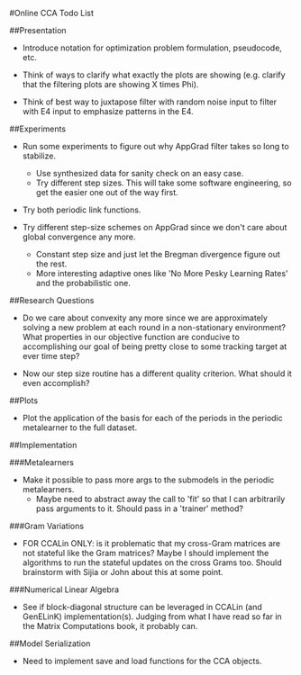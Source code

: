 #Online CCA Todo List

##Presentation
* Introduce notation for optimization problem formulation, pseudocode, etc.

* Think of ways to clarify what exactly the plots are showing (e.g. clarify that the filtering plots are showing X times Phi).

* Think of best way to juxtapose filter with random noise input to filter with E4 input to emphasize patterns in the E4.

##Experiments
* Run some experiments to figure out why AppGrad filter takes so long to stabilize.
    * Use synthesized data for sanity check on an easy case.
    * Try different step sizes. This will take some software engineering, so get the easier one out of the way first.

* Try both periodic link functions.

* Try different step-size schemes on AppGrad since we don't care about global convergence any more. 
    * Constant step size and just let the Bregman divergence figure out the rest.
    * More interesting adaptive ones like 'No More Pesky Learning Rates' and the probabilistic one.

##Research Questions
* Do we care about convexity any more since we are approximately solving a new problem at each round in a non-stationary environment? What properties in our objective function are conducive to accomplishing our goal of being pretty close to some tracking target at ever time step?

* Now our step size routine has a different quality criterion. What should it even accomplish?

##Plots
* Plot the application of the basis for each of the periods in the periodic metalearner to the full dataset.

##Implementation

###Metalearners
* Make it possible to pass more args to the submodels in the periodic metalearners.
    * Maybe need to abstract away the call to 'fit' so that I can arbitrarily pass arguments to it. Should pass in a 'trainer' method?

###Gram Variations
* FOR CCALin ONLY: is it problematic that my cross-Gram matrices are not stateful like the Gram matrices? Maybe I should implement the algorithms to run the stateful updates on the cross Grams too. Should brainstorm with Sijia or John about this at some point.

###Numerical Linear Algebra
* See if block-diagonal structure can be leveraged in CCALin (and GenELinK) implementation(s). Judging from what I have read so far in the Matrix Computations book, it probably can.

##Model Serialization
* Need to implement save and load functions for the CCA objects.
